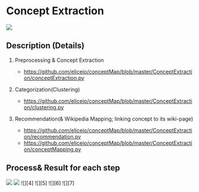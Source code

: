 # Concept Extraction
![][1]

## Description (Details)
1. Preprocessing & Concept Extraction
    - https://github.com/eliceio/conceptMap/blob/master/ConceptExtraction/conceptExtraction.py

2. Categorization(Clustering)
    - https://github.com/eliceio/conceptMap/blob/master/ConceptExtraction/clustering.py

3. Recommendation(& Wikipedia Mapping; linking concept to its wiki-page)
    - https://github.com/eliceio/conceptMap/blob/master/ConceptExtraction/recommendation.py
    - https://github.com/eliceio/conceptMap/blob/master/ConceptExtraction/conceptMapping.py

## Process& Result for each step
![][2]
![][3]
![][4]
![][5]
![][6]
![][7]


[1]:https://github.com/eliceio/conceptMap/blob/master/ConceptExtraction/note/slide/슬라이드2.PNG
[2]:https://github.com/eliceio/conceptMap/blob/master/ConceptExtraction/note/slide/슬라이드3.PNG
[3]:https://github.com/eliceio/conceptMap/blob/master/ConceptExtraction/note/slide/슬라이드4.PNG
